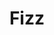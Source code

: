 ---
codehost: https://github.com/facebookincubator/fizz
logohandle: facebook_fizz
sort: fizz
tags:
- facebook
title: Fizz
website: https://github.com/facebookincubator/fizz
---